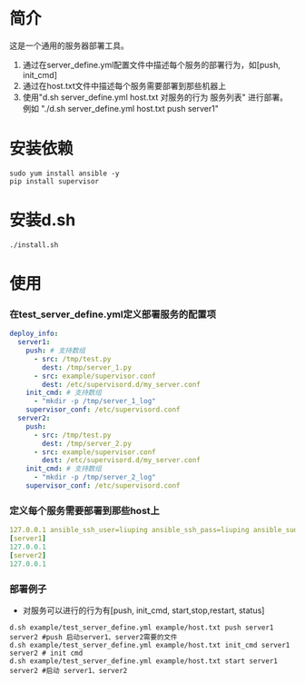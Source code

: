 # 简介
这是一个通用的服务器部署工具。  
1. 通过在server_define.yml配置文件中描述每个服务的部署行为，如[push, init_cmd]
2. 通过在host.txt文件中描述每个服务需要部署到那些机器上
3. 使用"d.sh server_define.yml host.txt 对服务的行为 服务列表" 进行部署。例如 "./d.sh server_define.yml host.txt push server1"
 
# 安装依赖
```shell script
sudo yum install ansible -y
pip install supervisor
```
# 安装d.sh
```
./install.sh
```

# 使用   
### 在test_server_define.yml定义部署服务的配置项
```yaml
deploy_info:
  server1:
    push: # 支持数组
      - src: /tmp/test.py
        dest: /tmp/server_1.py
      - src: example/supervisor.conf
        dest: /etc/supervisord.d/my_server.conf
    init_cmd: # 支持数组
      - "mkdir -p /tmp/server_1_log"
    supervisor_conf: /etc/supervisord.conf
  server2:
    push:
      - src: /tmp/test.py
        dest: /tmp/server_2.py
      - src: example/supervisor.conf
        dest: /etc/supervisord.d/my_server.conf
    init_cmd: # 支持数组
      - "mkdir -p /tmp/server_2_log"
    supervisor_conf: /etc/supervisord.conf

```

### 定义每个服务需要部署到那些host上
```yaml
127.0.0.1 ansible_ssh_user=liuping ansible_ssh_pass=liuping ansible_sudo_pass=liuping
[server1]
127.0.0.1
[server2]
127.0.0.1
```

### 部署例子
* 对服务可以进行的行为有[push, init_cmd, start,stop,restart, status]
```shell script
d.sh example/test_server_define.yml example/host.txt push server1 server2 #push 启动server1、server2需要的文件
d.sh example/test_server_define.yml example/host.txt init_cmd server1 server2 # init cmd
d.sh example/test_server_define.yml example/host.txt start server1 server2 #启动 server1、server2
```
